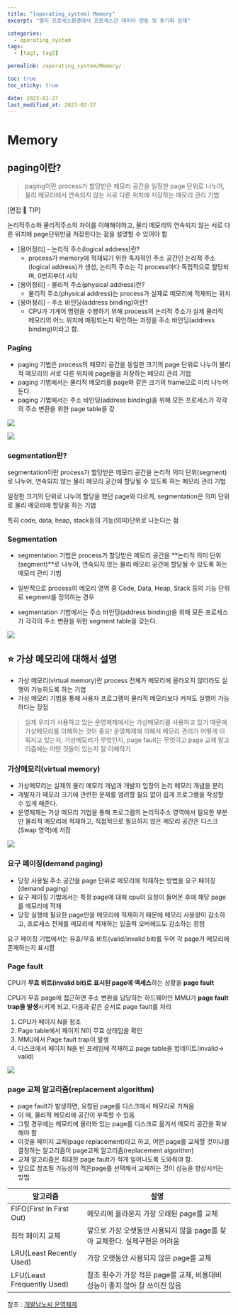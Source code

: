 ```yaml
---
title: "[operating_system] Memory"
excerpt: "멀티 프로세스환경에서 프로세스간 데이터 연동 및 동기화 문제"

categories:
  - operating_system
tags:
  - [tag1, tag2]

permalink: /operating_system/Memory/

toc: true
toc_sticky: true

date: 2023-02-27
last_modified_at: 2023-02-27
---
```


# Memory
## paging이란?

>paging이란 process가 할당받은 메모리 공간을 일정한 page 단위로 나누어, 물리 메모리에서 연속되지 않는 서로 다른 위치에 저장하는 메모리 관리 기법

[면접 🍯 TIP]

 논리적주소와 물리적주소의 차이를 이해해야하고, 물리 메모리의 연속되지 않는 서로 다른 위치에 page단위만큼 저장한다는 점을 설명할 수 있어야 함
 
- [용어정리] - 논리적 주소(logical address)란?
  - process가 memory에 적재되기 위한 독자적인 주소 공간인 논리적 주소(logical address)가 생성, 논리적 주소는 각 process마다 독립적으로 할당되며, 0번지부터 시작
- [용어정리] - 물리적 주소(physical address)란?
  - 물리적 주소(physical address)는 process가 실제로 메모리에 적재되는 위치
- [용어정리] - 주소 바인딩(address binding)이란?
  - CPU가 기계어 명령을 수행하기 위해 process의 논리적 주소가 실제 물리적 메모리의 어느 위치에 매핑되는지 확인하는 과정을 주소 바인딩(address binding)이라고 함.

### Paging
- paging 기법은 process의 메모리 공간을 동일한 크기의 page 단위로 나누어 물리적 메모리의 서로 다른 위치에 page들을 저장하는 메모리 관리 기법
- paging 기법에서는 물리적 메모리를 page와 같은 크기의 frame으로 미리 나누어 둔다.
- paging 기법에서는 주소 바인딩(address binding)을 위해 모든 프로세스가 각각의 주소 변환을 위한 page table을 갖

![](https://velog.velcdn.com/images/tlsgn8483/post/05b09ecb-8f83-4a5e-91e7-3d76e7807b6f/image.png)

![](https://velog.velcdn.com/images/tlsgn8483/post/cffa799e-8259-4dad-9f07-bf350ce5f85a/image.png)

### segmentation란?

segmentation이란 process가 할당받은 메모리 공간을 논리적 의미 단위(segment)로 나누어, 연속되지 않는 물리 메모리 공간에 할당될 수 있도록 하는 메모리 관리 기법

일정한 크기의 단위로 나누어 할당을 했던 page와 다르게, segmentation은 의미 단위로 물리 메모리에 할당을 하는 기법

 특히 code, data, heap, stack등의 기능(의미)단위로 나눈다는 점
 
### Segmentation

- segmentation 기법은 process가 할당받은 메모리 공간을 **논리적 의미 단위(segment)**로 나누어, 연속되지 않는 물리 메모리 공간에 할당될 수 있도록 하는 메모리 관리 기법

- 일반적으로 process의 메모리 영역 중 Code, Data, Heap, Stack 등의 기능 단위로 segment를 정의하는 경우

- segmentation 기법에서는 주소 바인딩(address binding)을 위해 모든 프로세스가 각각의 주소 변환을 위한 segment table을 갖는다.

![](https://velog.velcdn.com/images/tlsgn8483/post/f0ba06e7-150a-400a-966b-28143e5b41bf/image.png)


##  ⭐ 가상 메모리에 대해서 설명

- 가상 메모리(virtual memory)란 process 전체가 메모리에 올라오지 않더라도 실행이 가능하도록 하는 기법
- 가상 메모리 기법을 통해 사용자 프로그램이 물리적 메모리보다 커져도 실행이 가능하다는 장점

> 실제 우리가 사용하고 있는 운영체제에서는 가상메모리를 사용하고 있기 때문에 가상메모리를 이해하는 것이 중요!
운영체제에 의해서 메모리 관리가 어떻게 이뤄지고 있는지, 가상메모리가 무엇인지, page fault는 무엇이고 page 교체 알고리즘에는 어떤 것들이 있는지 잘 이해하기 

### 가상메모리(virtual memory)

- 가상메모리는 실제의 물리 메모리 개념과 개발자 입장의 논리 메모리 개념을 분리
- 개발자가 메모리 크기에 관련한 문제를 염려할 필요 없이 쉽게 프로그램을 작성할 수 있게 해준다.
- 운영체제는 가상 메모리 기법을 통해 프로그램의 논리적주소 영역에서 필요한 부분만 물리적 메모리에 적재하고, 직접적으로 필요하지 않은 메모리 공간은 디스크(Swap 영역)에 저장

![](https://velog.velcdn.com/images/tlsgn8483/post/1c4ddb5d-8c45-483f-9b47-8f0d662620dc/image.png)

### 요구 페이징(demand paging)
- 당장 사용될 주소 공간을 page 단위로 메모리에 적재하는 방법을 요구 페이징(demand paging)
- 요구 페이징 기법에서는 특정 page에 대해 cpu의 요청이 들어온 후에 해당 page를 메모리에 적재
- 당장 실행에 필요한 page만을 메모리에 적재하기 때문에 메모리 사용량이 감소하고, 프로세스 전체를 메모리에 적재하는 입출력 오버헤드도 감소하는 장점

요구 페이징 기법에서는 유효/무효 비트(valid/invalid bit)를 두어 각 page가 메모리에 존재하는지 표시함

### Page fault

CPU가 **무효 비트(invalid bit)로 표시된 page에 엑세스**하는 상황을 **page fault**

CPU가 무효 page에 접근하면 주소 변환을 담당하는 하드웨어인 MMU가 **page fault trap을 발생**시키게 되고, 다음과 같은 순서로 page fault를 처리

1. CPU가 페이지 N을 참조
2. Page table에서 페이지 N이 무효 상태임을 확인
3. MMU에서 Page fault trap이 발생
4. 디스크에서 페이지 N을 빈 프레임에 적재하고 page table을 업데이트(invalid→ valid)

![](https://velog.velcdn.com/images/tlsgn8483/post/94d315e1-969d-49cb-9be1-28a48029a20b/image.png)

### page 교체 알고리즘(replacement algorithm)
- page fault가 발생하면, 요청된 page를 디스크에서 메모리로 가져옴
- 이 때, 물리적 메모리에 공간이 부족할 수 있음
- 그럴 경우에는 메모리에 올라와 있는 page를 디스크로 옮겨서 메모리 공간을 확보해야 함
- 이것을 페이지 교체(page replacement)라고 하고, 어떤 page를 교체할 것이냐를 결정하는 알고리즘이 page교체 알고리즘(replacement algorithm)
- 교체 알고리즘은 최대한 page fault가 적게 일어나도록 도와줘야 함.
- 앞으로 참조될 가능성이 적은page를 선택해서 교체하는 것이 성능을 향상시키는 방법

| 알고리즘 | 설명 |
| --- | --- |
| FIFO(First In First Out) | 메모리에 올라온지 가장 오래된 page를 교체 |
| 최적 페이지 교체 | 앞으로 가장 오랫동안 사용되지 않을 page를 찾아 교체한다. 실제구현은 어려움 |
| LRU(Least Recently Used) | 가장 오랫동안 사용되지 않은 page를 교체 |
| LFU(Least Frequently Used) | 참조 횟수가 가장 적은 page를 교체,  비용대비 성능이 좋지 않아 잘 쓰이진 않음 |
 

참조 : [개발남노씨 운영체제]([[https://www.nossi.dev/interview/cs/dsa](https://www.inflearn.com/course/%EC%BD%94%EB%94%A9%ED%85%8C%EC%8A%A4%ED%8A%B8-%EC%9E%85%EB%AC%B8-%ED%8C%8C%EC%9D%B4%EC%8D%AC/dashboard)](https://www.nossi.dev/interview/cs/os))
